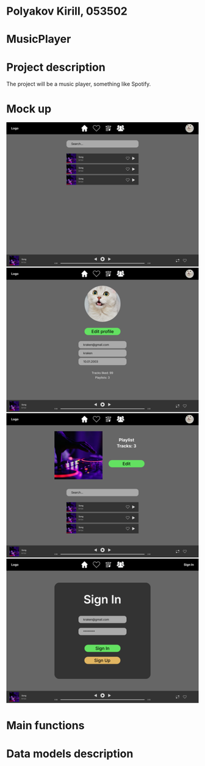 # Polyakov Kirill, 053502

# MusicPlayer

# Project description
The project will be a music player, something like Spotify.

# Mock up
![Home](https://github.com/groyvstreet/MusicPlayer/blob/main/Lab2/Home.png)
![](https://github.com/groyvstreet/MusicPlayer/blob/main/Lab2/Profile.png)
![](https://github.com/groyvstreet/MusicPlayer/blob/main/Lab2/Playlist.png)
![](https://github.com/groyvstreet/MusicPlayer/blob/main/Lab2/Login.png)
# Main functions

# Data models description
